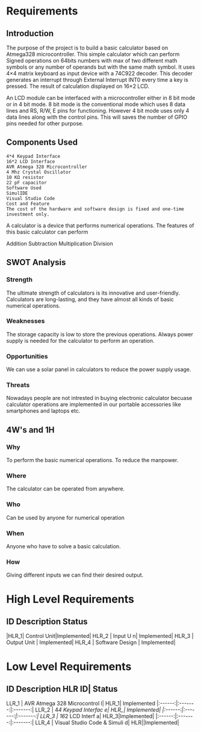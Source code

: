 # Requirements

## Introduction
The purpose of the project is to build a basic calculator based on Atmega328 microcontroller. This simple calculator which can perform Signed operations on 64bits numbers with max of two different math symbols or any number of operands but with the same math symbol. It uses 4×4 matrix keyboard as input device with a 74C922 decoder. This decoder generates an interrupt through External Interrupt INT0 every time a key is pressed. The result of calculation displayed on 16×2 LCD.

An LCD module can be interfaced with a microcontroller either in 8 bit mode or in 4 bit mode. 8 bit mode is the conventional mode which uses 8 data lines and RS, R/W, E pins for functioning. However 4 bit mode uses only 4 data lines along with the control pins. This will saves the number of GPIO pins needed for other purpose.

## Components Used
    4*4 Keypad Interface
    16*2 LCD Interface
    AVR Atmega 328 Microcontroller
    4 Mhz Crystal Oscillator
    10 KΩ resistor
    22 pF capacitor
    Software Used
    SimulIDE
    Visual Studio Code
    Cost and Feature
    The cost of the hardware and software design is fixed and one-time investment only.

A calculator is a device that performs numerical operations. The features of this basic calculator can perform

Addition
Subtraction
Multiplication
Division


## SWOT Analysis

### Strength
The ultimate strength of calculators is its innovative and user-friendly.
Calculators are long-lasting, and they have almost all kinds of basic numerical operations.

### Weaknesses
The storage capacity is low to store the previous operations.
Always power supply is needed for the calculator to perform an operation.

### Opportunities
We can use a solar panel in calculators to reduce the power supply usage.

### Threats
Nowadays people are not intrested in buying electronic calculator becuase calculator operations are implemented in our portable accessories like smartphones and laptops etc.


## 4W's and 1H

### Why
To perform the basic numerical operations.
To reduce the manpower.
### Where
The calculator can be operated from anywhere.
### Who
Can be used by anyone for numerical operation
### When
Anyone who have to solve a basic calculation.
### How
Giving different inputs we can find their desired output.

# High Level Requirements
## ID	Description	Status
|HLR_1|	Control Unit|Implemented|
HLR_2   |  Input U n| Implemented|
HLR_3   |  Output Unit  | Implemented|
HLR_4   |  Software Design  | Implemented|

# Low Level Requirements
## ID	Description	HLR ID|	Status
LLR_1   |  AVR Atmega 328 Microcontrol l| HLR_1|  Implemented
|:------:|:-------:|:-------:|
LLR_2   |  4*4 Keypad Interfac e| HLR_| Implemented|
|:------:|:-------:|:-------:|
LLR_3   |  16*2 LCD Interf a| HLR_3|Implemented|
|:------:|:-------:|:-------:|
LLR_4   |  Visual Studio Code & Simuli d| HLR||Implemented|